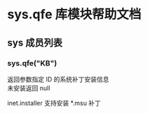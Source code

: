 # sys.qfe 库模块帮助文档

<a id="sys"></a>
## sys 成员列表


<a id="sys.qfe"></a>
### sys.qfe("KB") 
 返回参数指定 ID 的系统补丁安装信息  
未安装返回 null  
  
 inet.installer 支持安装 *.msu 补丁
